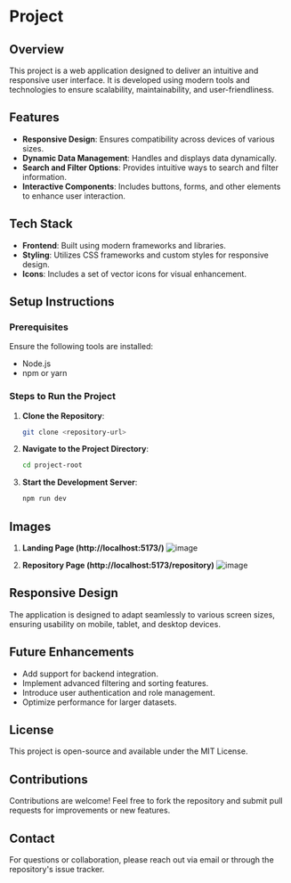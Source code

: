 # Project

## Overview
This project is a web application designed to deliver an intuitive and responsive user interface. It is developed using modern tools and technologies to ensure scalability, maintainability, and user-friendliness.

## Features
- **Responsive Design**: Ensures compatibility across devices of various sizes.
- **Dynamic Data Management**: Handles and displays data dynamically.
- **Search and Filter Options**: Provides intuitive ways to search and filter information.
- **Interactive Components**: Includes buttons, forms, and other elements to enhance user interaction.

## Tech Stack
- **Frontend**: Built using modern frameworks and libraries.
- **Styling**: Utilizes CSS frameworks and custom styles for responsive design.
- **Icons**: Includes a set of vector icons for visual enhancement.

## Setup Instructions

### Prerequisites
Ensure the following tools are installed:
- Node.js
- npm or yarn

### Steps to Run the Project
1. **Clone the Repository**:
   ```bash
   git clone <repository-url>
2. **Navigate to the Project Directory**:
   ```bash
   cd project-root
3. **Start the Development Server**:
   ```bash
   npm run dev
## Images
1. **Landing Page (http://localhost:5173/)**
![image](https://github.com/user-attachments/assets/6996a116-e3a4-4776-ba9f-aba162ecb651)

2. **Repository Page (http://localhost:5173/repository)**
![image](https://github.com/user-attachments/assets/6446add4-0924-4f10-adfd-236ce98782de)

## Responsive Design
The application is designed to adapt seamlessly to various screen sizes, ensuring usability on mobile, tablet, and desktop devices.

## Future Enhancements
- Add support for backend integration.
- Implement advanced filtering and sorting features.
- Introduce user authentication and role management.
- Optimize performance for larger datasets.

## License
This project is open-source and available under the MIT License.

## Contributions
Contributions are welcome! Feel free to fork the repository and submit pull requests for improvements or new features.

## Contact
For questions or collaboration, please reach out via email or through the repository's issue tracker.



